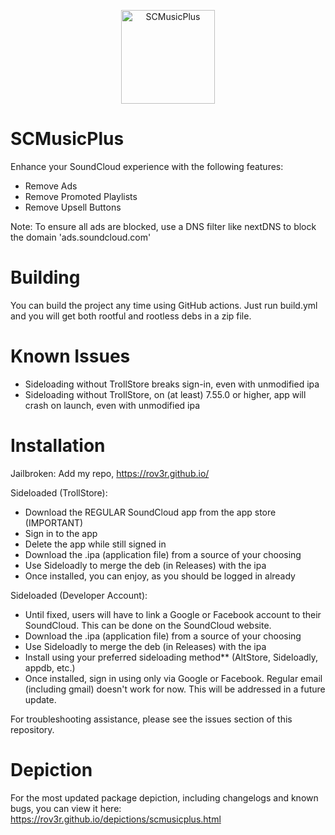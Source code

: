 <p align="center">
  <img src="https://rov3r.github.io/depictions/assets/images/scmusicplus-icon.png" width="150" title="SCMusicPlus">
</p>

# SCMusicPlus
Enhance your SoundCloud experience with the following features:
- Remove Ads
- Remove Promoted Playlists
- Remove Upsell Buttons

Note: To ensure all ads are blocked, use a DNS filter like nextDNS to block the domain 'ads.soundcloud.com'

# Building
You can build the project any time using GitHub actions. Just run build.yml and you will get both rootful and rootless debs in a zip file.

# Known Issues
- Sideloading without TrollStore breaks sign-in, even with unmodified ipa
- Sideloading without TrollStore, on (at least) 7.55.0 or higher, app will crash on launch, even with unmodified ipa

# Installation
Jailbroken: Add my repo, https://rov3r.github.io/

Sideloaded (TrollStore):
- Download the REGULAR SoundCloud app from the app store (IMPORTANT)
- Sign in to the app
- Delete the app while still signed in
- Download the .ipa (application file) from a source of your choosing
- Use Sideloadly to merge the deb (in Releases) with the ipa
- Once installed, you can enjoy, as you should be logged in already

Sideloaded (Developer Account):
- Until fixed, users will have to link a Google or Facebook account to their SoundCloud. This can be done on the SoundCloud website.
- Download the .ipa (application file) from a source of your choosing
- Use Sideloadly to merge the deb (in Releases) with the ipa
- Install using your preferred sideloading method** (AltStore, Sideloadly, appdb, etc.)
- Once installed, sign in using only via Google or Facebook. Regular email (including gmail) doesn't work for now. This will be addressed in a future update.

For troubleshooting assistance, please see the issues section of this repository.

# Depiction
For the most updated package depiction, including changelogs and known bugs, you can view it here: https://rov3r.github.io/depictions/scmusicplus.html
<!-- trigger build -->
